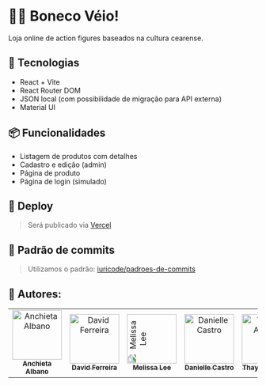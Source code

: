 # 🧙‍♂️ Boneco Véio!

Loja online de action figures baseados na cultura cearense.

## 🔧 Tecnologias
- React + Vite
- React Router DOM
- JSON local (com possibilidade de migração para API externa)
- Material UI

## 📦 Funcionalidades
- Listagem de produtos com detalhes
- Cadastro e edição (admin)
- Página de produto
- Página de login (simulado)

## 🔗 Deploy
> Será publicado via [Vercel](https://vercel.com/)

## 📌 Padrão de commits
> Utilizamos o padrão: [iuricode/padroes-de-commits](https://github.com/iuricode/padroes-de-commits)


</div>
<h2>🔷 Autores:</h2>
<div>
  <table>
    <tr>
      <td align="center">
        <a href="https://github.com/Chiet4" >
          <img src="https://avatars.githubusercontent.com/u/111232477?v=4" alt="Anchieta Albano"
            width="100px" >
          <br>
          <sub><b>Anchieta Albano</b></sub>
        </a>
      </td>
      <td align="center">
        <a href="https://github.com/davidwferreira">
          <img src="https://avatars.githubusercontent.com/u/203657092?v=4" alt="David Ferreira"
            width="100px" />
          <br />
          <sub><b>David Ferreira</b></sub>
        </a>
      </td>
      <td align="center">
          <a href="https://github.com/meliszalee">
            <img src="https://avatars.githubusercontent.com/u/167802044?v=4" alt="Melissa Lee"
             width="100px" style="transform: rotate(-90deg);" />
            <br />
            <sub><b>Melissa Lee</b></sub>
          </a>
      </td>
      <td align="center">
          <a href="https://github.com/DaniCrisCastro">
            <img src="https://avatars.githubusercontent.com/u/145491691?v=4" alt="Danielle Castro"
             width="100px" />
            <br />
            <sub><b>Danielle Castro</b></sub>
          </a>
      </td>
      </td>
      <td align="center">
          <a href="https://github.com/thaynaxt">
            <img src="https://avatars.githubusercontent.com/u/125219765?v=4" alt="Thayná Albano"
             width="100px" />
            <br />
            <sub><b>Thayná Albano</b></sub>
          </a>
      </td>
    </tr>
  </table>
</div>
